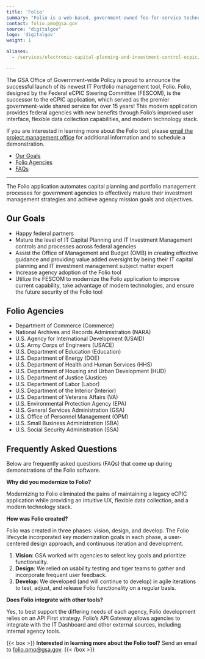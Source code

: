 ```yaml
---
title: 'Folio'
summary: "Folio is a web-based, government-owned fee-for-service technology solution that federal agencies use to support their internal Portfolio Management, IT Capital Planning, and IT Governance processes to meet their external reporting requirements to the Office of Management and Budget (OMB)."
contact: folio.pmo@gsa.gov
source: "digitalgov"
logo: 'digitalgov'
weight: 1

aliases:
  - /services/electronic-capital-planning-and-investment-control-ecpic/

---
```


<div class="deck"><p>The GSA Office of Government-wide Policy is proud to announce the successful launch of its newest IT Portfolio management tool, Folio. Folio, designed by the Federal eCPIC Steering Committee (FESCOM), is the successor to the eCPIC application, which served as the premier government-wide shared service for over 15 years! This modern application provides federal agencies with new benefits through Folio’s improved user interface, flexible data collection capabilities, and modern technology stack.</p></div>

If you are interested in learning more about the Folio tool, please [email the project management office](mailto:folio.pmo@gsa.gov) for additional information and to schedule a demonstration.

- [Our Goals](#our-goals)
- [Folio Agencies](#folio-agencies)
- [FAQs](#frequently-asked-questions)

---

The Folio application automates capital planning and portfolio management processes for government agencies to effectively mature their investment management strategies and achieve agency mission goals and objectives.

## Our Goals

* Happy federal partners
* Mature the level of IT Capital Planning and IT Investment Management controls and processes across federal agencies
* Assist the Office of Management and Budget (OMB) in creating effective guidance and providing value added oversight by being their IT capital planning and IT investment management subject matter expert
* Increase agency adoption of the Folio tool
* Utilize the FESCOM to modernize the Folio application to improve current capability, take advantage of modern technologies, and ensure the future security of the Folio tool

## Folio Agencies

- Department of Commerce (Commerce)
- National Archives and Records Administration (NARA)
- U.S. Agency for International Development (USAID)
- U.S. Army Corps of Engineers (USACE)
- U.S. Department of Education (Education)
- U.S. Department of Energy (DOE)
- U.S. Department of Health and Human Services (HHS)
- U.S. Department of Housing and Urban Development (HUD)
- U.S. Department of Justice (Justice)
- U.S. Department of Labor (Labor)
- U.S. Department of the Interior (Interior)
- U.S. Department of Veterans Affairs (VA)
- U.S. Environmental Protection Agency (EPA)
- U.S. General Services Administration (GSA)
- U.S. Office of Personnel Management (OPM)
- U.S. Small Business Administration (SBA)
- U.S. Social Security Administration (SSA)

## Frequently Asked Questions

Below are frequently asked questions (FAQs) that come up during demonstrations of the Folio software.

**Why did you modernize to Folio?**

Modernizing to Folio eliminated the pains of maintaining a legacy eCPIC application while providing an intuitive UX, flexible data collection, and a modern technology stack.

**How was Folio created?**

Folio was created in three phases: vision, design, and develop. The Folio lifecycle incorporated key modernization goals in each phase, a user-centered design approach, and continuous iteration and development.

1. **Vision**: GSA worked with agencies to select key goals and prioritize functionality.
2. **Design**: We relied on usability testing and tiger teams to gather and incorporate frequent user feedback.
3. **Develop**: We developed (and will continue to develop) in agile iterations to test, adjust, and release Folio functionality on a regular basis.

**Does Folio integrate with other tools?**

Yes, to best support the differing needs of each agency, Folio development relies on an API First strategy. Folio’s API Gateway allows agencies to integrate with the IT Dashboard and other external sources, including internal agency tools.

{{< box >}}
**Interested in learning more about the Folio tool?** Send an email to [folio.pmo@gsa.gov](mailto:folio.pmo@gsa.gov).
{{< /box >}}
